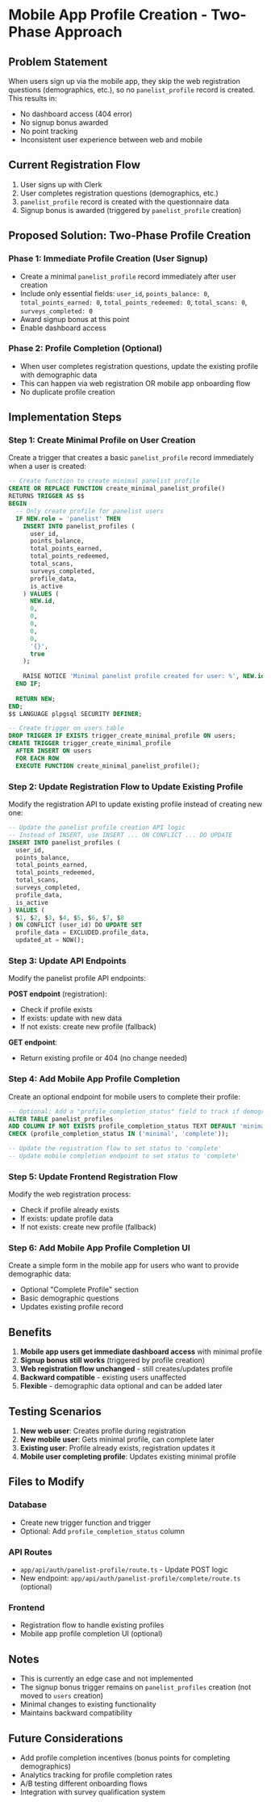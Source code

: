 # Mobile App Profile Creation - Two-Phase Approach

## Problem Statement

When users sign up via the mobile app, they skip the web registration questions (demographics, etc.), so no `panelist_profile` record is created. This results in:

- No dashboard access (404 error)
- No signup bonus awarded
- No point tracking
- Inconsistent user experience between web and mobile

## Current Registration Flow

1. User signs up with Clerk
2. User completes registration questions (demographics, etc.)
3. `panelist_profile` record is created with the questionnaire data
4. Signup bonus is awarded (triggered by `panelist_profile` creation)

## Proposed Solution: Two-Phase Profile Creation

### Phase 1: Immediate Profile Creation (User Signup)
- Create a minimal `panelist_profile` record immediately after user creation
- Include only essential fields: `user_id`, `points_balance: 0`, `total_points_earned: 0`, `total_points_redeemed: 0`, `total_scans: 0`, `surveys_completed: 0`
- Award signup bonus at this point
- Enable dashboard access

### Phase 2: Profile Completion (Optional)
- When user completes registration questions, update the existing profile with demographic data
- This can happen via web registration OR mobile app onboarding flow
- No duplicate profile creation

## Implementation Steps

### Step 1: Create Minimal Profile on User Creation
Create a trigger that creates a basic `panelist_profile` record immediately when a user is created:

```sql
-- Create function to create minimal panelist profile
CREATE OR REPLACE FUNCTION create_minimal_panelist_profile()
RETURNS TRIGGER AS $$
BEGIN
  -- Only create profile for panelist users
  IF NEW.role = 'panelist' THEN
    INSERT INTO panelist_profiles (
      user_id,
      points_balance,
      total_points_earned,
      total_points_redeemed,
      total_scans,
      surveys_completed,
      profile_data,
      is_active
    ) VALUES (
      NEW.id,
      0,
      0,
      0,
      0,
      0,
      '{}',
      true
    );
    
    RAISE NOTICE 'Minimal panelist profile created for user: %', NEW.id;
  END IF;
  
  RETURN NEW;
END;
$$ LANGUAGE plpgsql SECURITY DEFINER;

-- Create trigger on users table
DROP TRIGGER IF EXISTS trigger_create_minimal_profile ON users;
CREATE TRIGGER trigger_create_minimal_profile
  AFTER INSERT ON users
  FOR EACH ROW
  EXECUTE FUNCTION create_minimal_panelist_profile();
```

### Step 2: Update Registration Flow to Update Existing Profile
Modify the registration API to update existing profile instead of creating new one:

```sql
-- Update the panelist profile creation API logic
-- Instead of INSERT, use INSERT ... ON CONFLICT ... DO UPDATE
INSERT INTO panelist_profiles (
  user_id,
  points_balance,
  total_points_earned,
  total_points_redeemed,
  total_scans,
  surveys_completed,
  profile_data,
  is_active
) VALUES (
  $1, $2, $3, $4, $5, $6, $7, $8
) ON CONFLICT (user_id) DO UPDATE SET
  profile_data = EXCLUDED.profile_data,
  updated_at = NOW();
```

### Step 3: Update API Endpoints
Modify the panelist profile API endpoints:

**POST endpoint** (registration):
- Check if profile exists
- If exists: update with new data
- If not exists: create new profile (fallback)

**GET endpoint**:
- Return existing profile or 404 (no change needed)

### Step 4: Add Mobile App Profile Completion
Create an optional endpoint for mobile users to complete their profile:

```sql
-- Optional: Add a "profile_completion_status" field to track if demographics were provided
ALTER TABLE panelist_profiles 
ADD COLUMN IF NOT EXISTS profile_completion_status TEXT DEFAULT 'minimal' 
CHECK (profile_completion_status IN ('minimal', 'complete'));

-- Update the registration flow to set status to 'complete'
-- Update mobile completion endpoint to set status to 'complete'
```

### Step 5: Update Frontend Registration Flow
Modify the web registration process:
- Check if profile already exists
- If exists: update profile data
- If not exists: create new profile (fallback)

### Step 6: Add Mobile App Profile Completion UI
Create a simple form in the mobile app for users who want to provide demographic data:
- Optional "Complete Profile" section
- Basic demographic questions
- Updates existing profile record

## Benefits

1. **Mobile app users get immediate dashboard access** with minimal profile
2. **Signup bonus still works** (triggered by profile creation)
3. **Web registration flow unchanged** - still creates/updates profile
4. **Backward compatible** - existing users unaffected
5. **Flexible** - demographic data optional and can be added later

## Testing Scenarios

1. **New web user**: Creates profile during registration
2. **New mobile user**: Gets minimal profile, can complete later
3. **Existing user**: Profile already exists, registration updates it
4. **Mobile user completing profile**: Updates existing minimal profile

## Files to Modify

### Database
- Create new trigger function and trigger
- Optional: Add `profile_completion_status` column

### API Routes
- `app/api/auth/panelist-profile/route.ts` - Update POST logic
- New endpoint: `app/api/auth/panelist-profile/complete/route.ts` (optional)

### Frontend
- Registration flow to handle existing profiles
- Mobile app profile completion UI (optional)

## Notes

- This is currently an edge case and not implemented
- The signup bonus trigger remains on `panelist_profiles` creation (not moved to `users` creation)
- Minimal changes to existing functionality
- Maintains backward compatibility

## Future Considerations

- Add profile completion incentives (bonus points for completing demographics)
- Analytics tracking for profile completion rates
- A/B testing different onboarding flows
- Integration with survey qualification system 